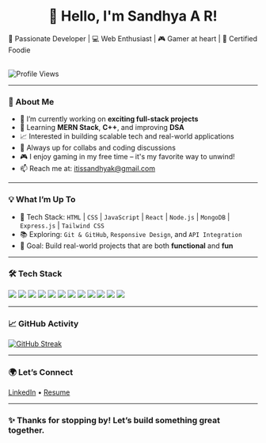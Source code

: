 <h1 align="center">👋 Hello, I'm Sandhya A R!</h1>
🚀 Passionate Developer | 💻 Web Enthusiast | 🎮 Gamer at heart  | 🍱 Certified Foodie

 <br> ![Profile Views](https://komarev.com/ghpvc/?username=Sandhya-AR&color=DAA520&style=flat)


---

### 🌱 About Me

- 🔭 I’m currently working on **exciting full-stack projects**
- 🌱 Learning **MERN Stack**, **C++**, and improving **DSA**
- 📈 Interested in building scalable tech and real-world applications
- 💬 Always up for collabs and coding discussions
- 🎮 I enjoy gaming in my free time – it's my favorite way to unwind!
- 📫 Reach me at: itissandhyak@gmail.com 

---

### 💡 What I’m Up To

- 🔧 Tech Stack: `HTML` | `CSS` | `JavaScript` | `React` | `Node.js` | `MongoDB` | `Express.js` | `Tailwind CSS`
- 📚 Exploring: `Git & GitHub`, `Responsive Design`, and `API Integration`
- 🎯 Goal: Build real-world projects that are both **functional** and **fun**

---

### 🛠️ Tech Stack

<p align="left">
  <img src="https://img.shields.io/badge/HTML5-E34F26?style=flat&logo=html5&logoColor=white"/>
  <img src="https://img.shields.io/badge/CSS3-1572B6?style=flat&logo=css3&logoColor=white"/>
  <img src="https://img.shields.io/badge/JavaScript-F7DF1E?style=flat&logo=javascript&logoColor=black"/>
  <img src="https://img.shields.io/badge/React-61DAFB?style=flat&logo=react&logoColor=black"/>
  <img src="https://img.shields.io/badge/Node.js-339933?style=flat&logo=node.js&logoColor=white"/>
  <img src="https://img.shields.io/badge/Express.js-000000?style=flat&logo=express&logoColor=white"/>
  <img src="https://img.shields.io/badge/MongoDB-47A248?style=flat&logo=mongodb&logoColor=white"/>
  <img src="https://img.shields.io/badge/Git-F05032?style=flat&logo=git&logoColor=white"/>
  <img src="https://img.shields.io/badge/GitHub-181717?style=flat&logo=github&logoColor=white"/>
  <img src="https://img.shields.io/badge/Python-3776AB?style=flat&logo=python&logoColor=white"/>
  <img src="https://img.shields.io/badge/C++-00599C?style=flat&logo=c%2B%2B&logoColor=white"/>
  <img src="https://img.shields.io/badge/Web%20Development-FB8C00?style=flat&logo=Google-Chrome&logoColor=white"/>
</p>

---

### 📈 GitHub Activity

[![GitHub Streak](https://streak-stats.demolab.com?user=Sandhya-AR&theme=radical&hide_border=false)](https://git.io/streak-stats)


---

### 🌍 Let’s Connect

[LinkedIn](www.linkedin.com/in/sandhya-ar) • [Resume](https://drive.google.com/file/d/1IqwEWZirUlxsjc6wmN6j5quJfpj9KZWG/view?usp=sharing)

---


### ✨ Thanks for stopping by! Let’s build something great together.

<!---
Sandhya-AR/Sandhya-AR is a ✨ special ✨ repository because its `README.md` (this file) appears on your GitHub profile.
You can click the Preview link to take a look at your changes.
--->
